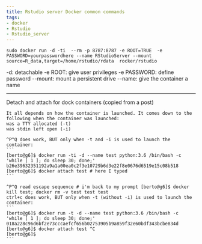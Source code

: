 ```yaml
---
title: Rstudio server Docker common commands
tags:
- docker
- Rstudio
- Rstudio_server
---
```


```
sudo docker run -d -ti  --rm -p 8787:8787 -e ROOT=TRUE  -e PASSWORD=yourpasswordhere --name RStudioServer --mount source=R_data,target=/home/rstudio/rdata  rocker/rstudio
```

-d: detachable
-e ROOT: give user privileges
-e PASSWORD: define password
--mount: mount a persistent drive
--name: give the container a name

---
Detach and attach for dock containers (copied from a post)
~~~~
It all depends on how the container is launched. It comes down to the following when the container was launched:
was a TTY allocated (-t)
was stdin left open (-i)

^P^Q does work, BUT only when -t and -i is used to launch the container:
```
[berto@g6]$ docker run -ti -d --name test python:3.6 /bin/bash -c 'while [ 1 ]; do sleep 30; done;' b26e39632351192a9a1a00ea0c2f3e10729b6d3e22f8e0676d6519e15c08b518 
[berto@g6]$ docker attach test # here I typed 
```

^P^Q read escape sequence # i'm back to my prompt [berto@g6]$ docker kill test; docker rm -v test test test
ctrl+c does work, BUT only when -t (without -i) is used to launch the container:
```
[berto@g6]$ docker run -t -d --name test python:3.6 /bin/bash -c 'while [ 1 ]; do sleep 30; done;' 018a228c96d6bf2e73cccaefcf656b02753905b9a859f32e60bdf343bcbe834d 
[berto@g6]$ docker attach test ^C 
[berto@g6]$
```
